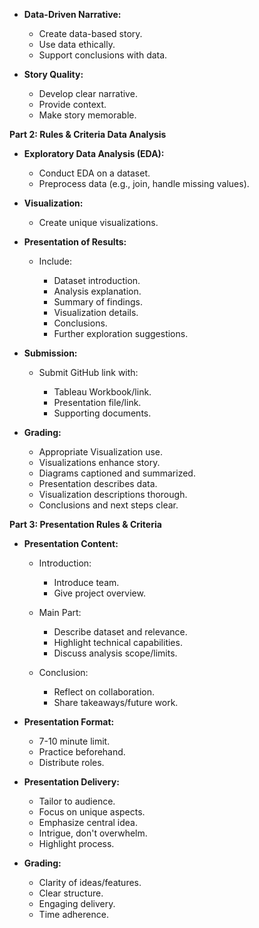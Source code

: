 
* **Data-Driven Narrative:**

    * Create data-based story.
    * Use data ethically.
    * Support conclusions with data.

* **Story Quality:**

    * Develop clear narrative.
    * Provide context.
    * Make story memorable.

**Part 2: Rules & Criteria Data Analysis**

* **Exploratory Data Analysis (EDA):**

    * Conduct EDA on a dataset.
    * Preprocess data (e.g., join, handle missing values).

* **Visualization:**

    * Create unique visualizations.

* **Presentation of Results:**

    * Include:

        * Dataset introduction.
        * Analysis explanation.
        * Summary of findings.
        * Visualization details.
        * Conclusions.
        * Further exploration suggestions.

* **Submission:**

    * Submit GitHub link with:

        * Tableau Workbook/link.
        * Presentation file/link.
        * Supporting documents.

* **Grading:**

    * Appropriate Visualization use.
    * Visualizations enhance story.
    * Diagrams captioned and summarized.
    * Presentation describes data.
    * Visualization descriptions thorough.
    * Conclusions and next steps clear.

**Part 3: Presentation Rules & Criteria**

* **Presentation Content:**

    * Introduction:

        * Introduce team.
        * Give project overview.

    * Main Part:

        * Describe dataset and relevance.
        * Highlight technical capabilities.
        * Discuss analysis scope/limits.

    * Conclusion:

        * Reflect on collaboration.
        * Share takeaways/future work.

* **Presentation Format:**

    * 7-10 minute limit.
    * Practice beforehand.
    * Distribute roles.

* **Presentation Delivery:**

    * Tailor to audience.
    * Focus on unique aspects.
    * Emphasize central idea.
    * Intrigue, don't overwhelm.
    * Highlight process.

* **Grading:**

    * Clarity of ideas/features.
    * Clear structure.
    * Engaging delivery.
    * Time adherence.
